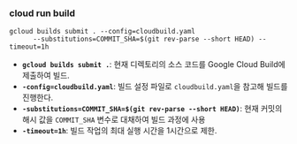 ### cloud run build

```
gcloud builds submit . --config=cloudbuild.yaml 
      --substitutions=COMMIT_SHA=$(git rev-parse --short HEAD) --timeout=1h
```

- **`gcloud builds submit .`**: 현재 디렉토리의 소스 코드를 Google Cloud Build에 제출하여 빌드.
- **`-config=cloudbuild.yaml`**: 빌드 설정 파일로 `cloudbuild.yaml`을 참고해 빌드를 진행한다.
- **`-substitutions=COMMIT_SHA=$(git rev-parse --short HEAD)`**: 현재 커밋의 해시 값을 `COMMIT_SHA` 변수로 대채하여 빌드 과정에 사용
- **`-timeout=1h`**: 빌드 작업의 최대 실행 시간을 1시간으로 제한.